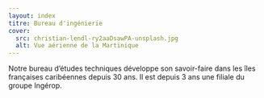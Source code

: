 ```yaml
---
layout: index
titre: Bureau d'ingénierie 
cover: 
  src: christian-lendl-ry2aaDsawPA-unsplash.jpg
  alt: Vue aérienne de la Martinique
---
```


Notre bureau d’études techniques développe son savoir-faire dans les îles françaises caribéennes depuis 30 ans. Il est depuis 3 ans une filiale du groupe Ingérop.